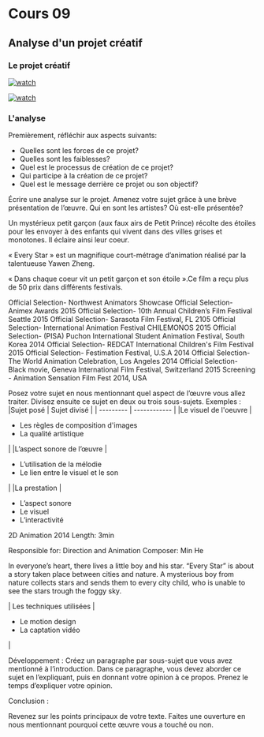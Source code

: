 # Cours 09

## Analyse d'un projet créatif

### Le projet créatif
[![watch](http://img.youtube.com/vi/VTgADEXQAGs/0.jpg)](https://youtu.be/VTgADEXQAGs)
    
  [![watch](http://img.youtube.com/vi/TUx2S7BwNRA/0.jpg)](https://youtu.be/TUx2S7BwNRA)
### L'analyse

Premièrement, réfléchir aux aspects suivants: 
* Quelles sont les forces de ce projet? 
* Quelles sont les faiblesses? 
* Quel est le processus de création de ce projet? 
* Qui participe à la création de ce projet? 
* Quel est le message derrière ce projet ou son objectif? 

Écrire une analyse sur le projet. Amenez votre sujet grâce à une brève présentation de l’œuvre. Qui en sont les artistes?  Où est-elle présentée?   

Un mystérieux petit garçon (aux faux airs de Petit Prince) récolte des étoiles pour les envoyer à des enfants qui vivent dans des villes grises et monotones. Il éclaire ainsi leur coeur.

« Every Star » est un magnifique court-métrage d’animation réalisé par la talentueuse Yawen Zheng.

« Dans chaque coeur vit un petit garçon et son étoile ».Ce film a reçu plus de 50 prix dans différents festivals.

Official Selection- Northwest Animators Showcase
Official Selection- Animex Awards 2015
Official Selection- 10th Annual Children’s Film Festival Seattle 2015
Official Selection- Sarasota Film Festival, FL 2105
Official Selection- International Animation Festival CHILEMONOS 2015
Official Selection- (PISA) Puchon International Student Animation Festival, South Korea 2014
Official Selection- REDCAT International Children's Film Festival 2015
Official Selection- Festimation Festival, U.S.A 2014
Official Selection- The World Animation Celebration, Los Angeles 2014
Official Selection- Black movie, Geneva International Film Festival, Switzerland 2015
Screening - Animation Sensation Film Fest 2014, USA

Posez votre sujet en nous mentionnant quel aspect de l’œuvre vous allez traiter. Divisez ensuite ce sujet en deux ou trois sous-sujets. 
Exemples : 
|Sujet posé |	Sujet divisé |
| --------- | ------------ |
|Le visuel de l'oeuvre	| <ul><li>Les règles de composition d'images</li><li>La qualité artistique</li></ul>  |
|L’aspect sonore de l’œuvre |<ul><li>L’utilisation de la mélodie</li><li>Le lien entre le visuel et le son </li></ul> 	 |
|La prestation	|<ul><li> L’aspect sonore</li><li> Le visuel </li><li> L’interactivité </li></ul> 
2D Animation
2014
Length: 3min

Responsible for: Direction and Animation
Composer: Min He

In everyone’s heart, there lives a little boy and his star.
“Every Star” is about a story taken place between cities and nature. A mysterious boy from nature collects stars and sends them to every city child, who is unable to see the stars trough the foggy sky.




| Les techniques utilisées	| <ul><li> Le motion design </li><li>La captation vidéo</li></ul> |


Développement : 
 Créez un paragraphe par sous-sujet que vous avez mentionné à l’introduction. Dans ce paragraphe, vous devez aborder ce sujet en l’expliquant, puis en donnant votre opinion à ce propos. Prenez le temps d’expliquer votre opinion. 

Conclusion : 

Revenez sur les points principaux de votre texte. Faites une ouverture en nous mentionnant pourquoi cette œuvre vous a touché ou non.   


